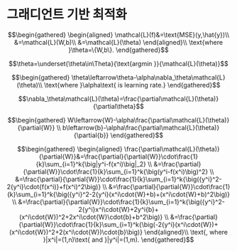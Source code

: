 # 그래디언트 기반 최적화

$$\begin{gathered}
\begin{aligned}
\mathcal{L}(f)&=\text{MSE}(y,\hat{y})\\
&=\mathcal{L}(W,b)\\
&=\mathcal{L}(\theta)
\end{aligned}\\
\text{where }\theta=\{W,b\}.
\end{gathered}$$

$$\theta=\underset{\theta\in\Theta}{\text{argmin }}{\mathcal{L}(\theta)}$$

$$\begin{gathered}
\theta\leftarrow\theta-\alpha\nabla_\theta\mathcal{L}(\theta)\\
\text{where }\alpha\text{ is learning rate.}
\end{gathered}$$

$$\nabla_\theta\mathcal{L}(\theta)=\frac{\partial\mathcal{L}(\theta)}{\partial\theta}$$

$$\begin{gathered}
W\leftarrow{W}-\alpha\frac{\partial\mathcal{L}(\theta)}{\partial{W}} \\
b\leftarrow{b}-\alpha\frac{\partial\mathcal{L}(\theta)}{\partial{b}}
\end{gathered}$$

$$\begin{gathered}
\begin{aligned}
\frac{\partial\mathcal{L}(\theta)}{\partial{W}}&=\frac{\partial}{\partial{W}}\cdot\frac{1}{k}\sum_{i=1}^k{\big|y^i-f(x^i)\big|_2} \\
&=\frac{\partial}{\partial{W}}\cdot\frac{1}{k}\sum_{i=1}^k{\big(y^i-f(x^i)\big)^2} \\
&=\frac{\partial}{\partial{W}}\cdot\frac{1}{k}\sum_{i=1}^k{\big({y^i}^2-2{y^i}\cdot{f(x^i)}+f(x^i)^2\big)} \\
&=\frac{\partial}{\partial{W}}\cdot\frac{1}{k}\sum_{i=1}^k{\big({y^i}^2-2{y^i}(x^i\cdot{W}+b)+(x^i\cdot{W}+b)^2\big)} \\
&=\frac{\partial}{\partial{W}}\cdot\frac{1}{k}\sum_{i=1}^k{\big({y^i}^2-2{y^i}x^i\cdot{W}+2y^i{b}+(x^i\cdot{W})^2+2x^i\cdot{W}\cdot{b}+b^2\big)} \\
&=\frac{\partial}{\partial{W}}\cdot\frac{1}{k}\sum_{i=1}^k{\big(-2{y^i}(x^i\cdot{W})+(x^i\cdot{W})^2+2(x^i\cdot{W})\cdot{b}\big)}
\end{aligned}\\
\text{, where }|x^i|=(1,n)\text{ and }|y^i|=(1,m).
\end{gathered}$$
